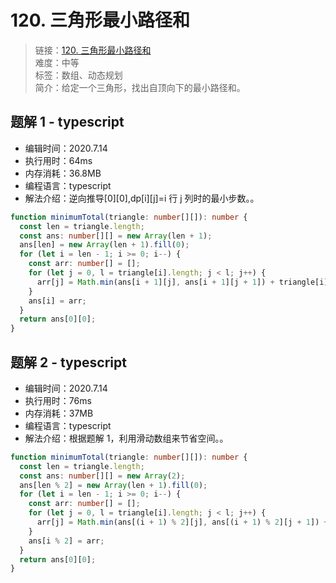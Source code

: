 # 120. 三角形最小路径和

> 链接：[120. 三角形最小路径和](https://leetcode-cn.com/problems/triangle/)  
> 难度：中等  
> 标签：数组、动态规划  
> 简介：给定一个三角形，找出自顶向下的最小路径和。

## 题解 1 - typescript

- 编辑时间：2020.7.14
- 执行用时：64ms
- 内存消耗：36.8MB
- 编程语言：typescript
- 解法介绍：逆向推导[0][0],dp[i][j]=i 行 j 列时的最小步数。。

```typescript
function minimumTotal(triangle: number[][]): number {
  const len = triangle.length;
  const ans: number[][] = new Array(len + 1);
  ans[len] = new Array(len + 1).fill(0);
  for (let i = len - 1; i >= 0; i--) {
    const arr: number[] = [];
    for (let j = 0, l = triangle[i].length; j < l; j++) {
      arr[j] = Math.min(ans[i + 1][j], ans[i + 1][j + 1]) + triangle[i][j];
    }
    ans[i] = arr;
  }
  return ans[0][0];
}
```

## 题解 2 - typescript

- 编辑时间：2020.7.14
- 执行用时：76ms
- 内存消耗：37MB
- 编程语言：typescript
- 解法介绍：根据题解 1，利用滑动数组来节省空间。。

```typescript
function minimumTotal(triangle: number[][]): number {
  const len = triangle.length;
  const ans: number[][] = new Array(2);
  ans[len % 2] = new Array(len + 1).fill(0);
  for (let i = len - 1; i >= 0; i--) {
    const arr: number[] = [];
    for (let j = 0, l = triangle[i].length; j < l; j++) {
      arr[j] = Math.min(ans[(i + 1) % 2][j], ans[(i + 1) % 2][j + 1]) + triangle[i][j];
    }
    ans[i % 2] = arr;
  }
  return ans[0][0];
}
```
